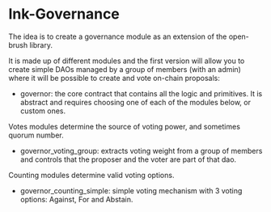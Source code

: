 
# Ink-Governance


The idea is to create a governance module as an extension of the open-brush library.

It is made up of different modules and the first version will allow you to create simple DAOs managed by a group of members (with an admin) where it will be possible to create and vote on-chain proposals:

- governor: the core contract that contains all the logic and primitives. It is abstract and requires choosing one of each of the modules below, or custom ones.

Votes modules determine the source of voting power, and sometimes quorum number.

- governor_voting_group: extracts voting weight from a group of members and controls that the proposer and the voter are part of that dao.

Counting modules determine valid voting options.    

- governor_counting_simple: simple voting mechanism with 3 voting options: Against, For and Abstain.



